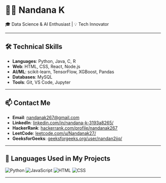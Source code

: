 # 👩‍💻 Nandana K

🎓 Data Science & AI Enthusiast | 💡 Tech Innovator

---

## 🛠️ Technical Skills
- **Languages**: Python, Java, C, R
- **Web**: HTML, CSS, React, Node.js
- **AI/ML**: scikit-learn, TensorFlow, XGBoost, Pandas
- **Databases**: MySQL
- **Tools**: Git, VS Code, Jupyter

---

## 📫 Contact Me
- **Email**: nandanak267@gmail.com
- **LinkedIn**: [linkedin.com/in/nandana-k-3193a8265/]([https://linkedin.com/in/yourname](https://www.linkedin.com/in/nandana-k-3193a8265/))
- **HackerRank**: [hackerrank.com/profile/nandanak267](https://www.hackerrank.com/profile/nandanak267) 
- **LeetCode**: [leetcode.com/u/Nandanak27/](https://leetcode.com/u/Nandanak27/)
- **GeeksforGeeks**: [geeksforgeeks.org/user/nandan2ijq/](https://www.geeksforgeeks.org/user/nandan2ijq/)

---


## 🧠 Languages Used in My Projects
![Python](https://img.shields.io/badge/-Python-3776AB?style=flat-square&logo=python&logoColor=white)
![JavaScript](https://img.shields.io/badge/-JavaScript-F7DF1E?style=flat-square&logo=javascript&logoColor=black)
![HTML](https://img.shields.io/badge/-HTML5-E34F26?style=flat-square&logo=html5&logoColor=white)
![CSS](https://img.shields.io/badge/-CSS3-1572B6?style=flat-square&logo=css3)

---

